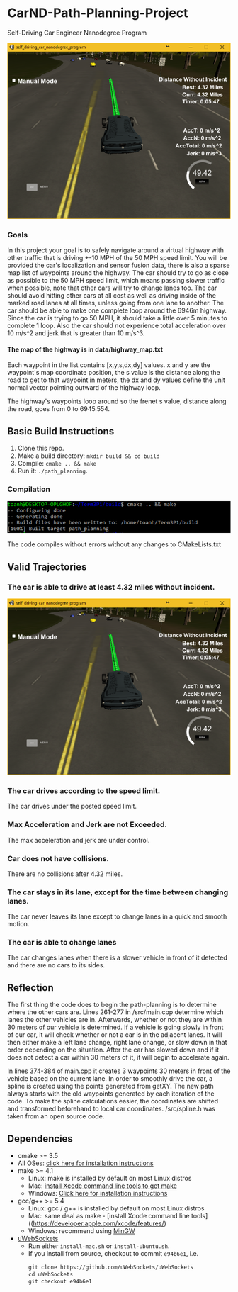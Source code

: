 # CarND-Path-Planning-Project
Self-Driving Car Engineer Nanodegree Program

![Driving](images/driving.png)

### Goals
In this project your goal is to safely navigate around a virtual highway with other traffic that is driving +-10 MPH of the 50 MPH speed limit. You will be provided the car's localization and sensor fusion data, there is also a sparse map list of waypoints around the highway. The car should try to go as close as possible to the 50 MPH speed limit, which means passing slower traffic when possible, note that other cars will try to change lanes too. The car should avoid hitting other cars at all cost as well as driving inside of the marked road lanes at all times, unless going from one lane to another. The car should be able to make one complete loop around the 6946m highway. Since the car is trying to go 50 MPH, it should take a little over 5 minutes to complete 1 loop. Also the car should not experience total acceleration over 10 m/s^2 and jerk that is greater than 10 m/s^3.

#### The map of the highway is in data/highway_map.txt
Each waypoint in the list contains  [x,y,s,dx,dy] values. x and y are the waypoint's map coordinate position, the s value is the distance along the road to get to that waypoint in meters, the dx and dy values define the unit normal vector pointing outward of the highway loop.

The highway's waypoints loop around so the frenet s value, distance along the road, goes from 0 to 6945.554.

## Basic Build Instructions

1. Clone this repo.
2. Make a build directory: `mkdir build && cd build`
3. Compile: `cmake .. && make`
4. Run it: `./path_planning`.

### Compilation

![Compiled](images/make.png)

The code compiles without errors without any changes to CMakeLists.txt

## Valid Trajectories
### The car is able to drive at least 4.32 miles without incident.

![Limit](images/432.png)

### The car drives according to the speed limit.

The car drives under the posted speed limit.

### Max Acceleration and Jerk are not Exceeded.

The max acceleration and jerk are under control.

### Car does not have collisions.

There are no collisions after 4.32 miles. 

### The car stays in its lane, except for the time between changing lanes.

The car never leaves its lane except to change lanes in a quick and smooth motion.

### The car is able to change lanes

The car changes lanes when there is a slower vehicle in front of it detected and there are no cars to its sides.

## Reflection

The first thing the code does to begin the path-planning is to determine where the other cars are. Lines 261-277 in /src/main.cpp determine which lanes the other vehicles are in. Afterwards, whether or not they are within 30 meters of our vehicle is determined. If a vehicle is going slowly in front of our car, it will check whether or not a car is in the adjacent lanes. It will then either make a left lane change, right lane change, or slow down in that order depending on the situation. After the car has slowed down and if it does not detect a car within 30 meters of it, it will begin to accelerate again.

In lines 374-384 of main.cpp it creates 3 waypoints 30 meters in front of the vehicle based on the current lane. In order to smoothly drive the car, a spline is created using the points generated from getXY. The new path always starts with the old waypoints generated by each iteration of the code. To make the spline calculations easier, the coordinates are shifted and transformed beforehand to local car coordinates. /src/spline.h was taken from an open source code.

## Dependencies

* cmake >= 3.5
 * All OSes: [click here for installation instructions](https://cmake.org/install/)
* make >= 4.1
  * Linux: make is installed by default on most Linux distros
  * Mac: [install Xcode command line tools to get make](https://developer.apple.com/xcode/features/)
  * Windows: [Click here for installation instructions](http://gnuwin32.sourceforge.net/packages/make.htm)
* gcc/g++ >= 5.4
  * Linux: gcc / g++ is installed by default on most Linux distros
  * Mac: same deal as make - [install Xcode command line tools]((https://developer.apple.com/xcode/features/)
  * Windows: recommend using [MinGW](http://www.mingw.org/)
* [uWebSockets](https://github.com/uWebSockets/uWebSockets)
  * Run either `install-mac.sh` or `install-ubuntu.sh`.
  * If you install from source, checkout to commit `e94b6e1`, i.e.
    ```
    git clone https://github.com/uWebSockets/uWebSockets 
    cd uWebSockets
    git checkout e94b6e1
    ```
